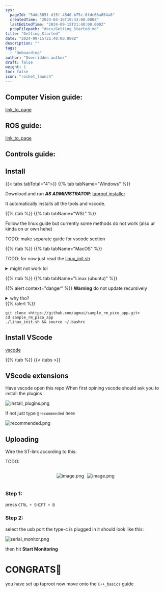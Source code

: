 ```yaml
---
sys:
  pageId: "54dc585f-d15f-45d0-b75c-8fdc66a854a8"
  createdTime: "2024-04-16T19:43:00.000Z"
  lastEditedTime: "2024-09-15T21:40:00.000Z"
  propFilepath: "docs/Getting_Started.md"
title: "Getting_Started"
date: "2024-09-15T21:40:00.000Z"
description: ""
tags:
  - "Onboarding"
author: "Overridden author"
draft: false
weight: 1
toc: false
icon: "rocket_launch"
---
```


## Computer Vision guide:

[link_to_page](86d45bc0-388b-4d26-8848-44f255f73d0e)

## ROS guide:

[link_to_page](3c76c1de-ec8f-46d6-8b0a-294005edc2d5)

## Controls guide:

## Install

{{< tabs tabTotal="4">}}
{{% tab tabName="Windows" %}}

Download and run _**AS ADMINISTRATOR**_: [taproot installer](https://github.com/Thornbots/TeachingFreshies/releases/tag/1.0)

It automatically installs all the tools and vscode.

{{% /tab %}}
{{% tab tabName="WSL" %}}

Follow the linux guide but currently some methods do not work (also ur kinda on ur own hehe)

TODO: make separate guide for vscode section

{{% /tab %}}
{{% tab tabName="MacOS" %}}

TODO: for now just read the [linux_init.sh](https://github.com/agmui/sample_rm_pico_app/blob/main/linux_init.sh)

<details>
<summary>might not work lol</summary>

`brew install libusb pkg-config`

Next install: [vscode](https://code.visualstudio.com/Download)

</details>

{{% /tab %}}
{{% tab tabName="Linux (ubuntu)" %}}

{{% alert context="danger" %}}
**Warning** do not update recursively
<details>
<summary>why tho?</summary>
There are some submodules that may go on for a while (like tinyusb) and I highly
recommend you don't need to get them.
If you want to see what submodules I update just look in `linux_init.sh`
</details>
{{% /alert %}}

```shell
git clone <https://github.com/agmui/sample_rm_pico_app.git>
cd sample_rm_pico_app
./linux_init.sh && source ~/.bashrc
```

## Install VScode

[vscode](https://code.visualstudio.com/Download)

{{% /tab %}}
{{< /tabs >}}

## VScode extensions

Have vscode open this repo
When first opining vscode should ask you to install the plugins

![install_plugins.png](https://prod-files-secure.s3.us-west-2.amazonaws.com/d518164a-d88e-44d1-a4ee-3adb3bd8bce0/89bd30f0-1825-4e77-867b-0a41ce370880/install_plugins.png?X-Amz-Algorithm=AWS4-HMAC-SHA256&X-Amz-Content-Sha256=UNSIGNED-PAYLOAD&X-Amz-Credential=ASIAZI2LB466TG3B74UH%2F20250404%2Fus-west-2%2Fs3%2Faws4_request&X-Amz-Date=20250404T100837Z&X-Amz-Expires=3600&X-Amz-Security-Token=IQoJb3JpZ2luX2VjEJr%2F%2F%2F%2F%2F%2F%2F%2F%2F%2FwEaCXVzLXdlc3QtMiJGMEQCIFwhykHO1jicnKp8Fvv1SQFKyk7bYSjST3pJsdnXrD4jAiAwBiWha7gVT1oW0PBW0hxr2fTisMrBJkTNou3PmbNYcir%2FAwgTEAAaDDYzNzQyMzE4MzgwNSIM%2BrgJbguQrYjTHG0vKtwDpM%2FFAZFe17%2BMj1E7pGBGnOJ%2FMv4vMfK9Ovfs%2BjVN3Cp8X9WfJ9xyMUZCKzTgk3pDsdQhspOOARJ1iWSYQnRlwWT%2BGNIiw%2BHIU2tnjcBWGnm18Yi7Xd7LU7n1VJXmsQiOt8GEZ9ec1LGiaig8wHU7xy0%2BIshnenQovFbMQ8etkN0GDyP4MuvagQ9onGAxlYEUV2NmqLSf9xrMCZxW43Dh2bA5fT4KxFGKHwgghOF9%2Fnt8To%2Faj6FGG1Wf5wDqsgn2RvgUCvdhB0MoQzmza1j6BHHVMXCpkrN%2BbxVbKYFmlIOe9%2FxCQXAKisOgS3cGla47ynt8HLIZH8xeQ4qWr1wFbHTgzGxn3yANAPysBiB6R6HAJLoEr7z4NpionAuwz%2BgXfV4XshSbhro%2BsuqJbOSztdpF5F6pqXN9JbNpotheYBJVBL3yU1TsYWHLZe5ljEpoFsWnmaLhzbhb7j4AaEfzNx7RcJle16W9vo8fNFzFoTR%2Fr30GVIBP0W%2Bfb%2FRQWUvMkLNdsMcLYp3ml76VpLCfx%2FDUG7CFwhfHNPkocHsCy0hb%2BaLfzs2dNBx5bFn19lQ02JjiayH9TEEwu1Cbo4Gk12%2BHtstqK4HvS7vNhkjmJKbs4QHjGbgHonWG4YMwh8q%2BvwY6pgGGHwEmh2HqBE3Ht9BKDcziJsQ4pq6TzF2fnQ14%2FnUfEMFJmfMJYlgEsL3ysR0tG1VxH%2FWAvotc%2Bt3SLO677wDimwybV%2BBDKJi8wbgRSQ55vIFWK9vOxREINCMcKLbz5xSIS%2Fp0X549GLGKcnEwJ6DoiMqR9f8Osm9yp0X5IJkxWtnIsExuKlbsVAV4%2F6FFJy1ftAswoOEDroct%2FQVhRPi0Kq4i7CeR&X-Amz-Signature=0f701816359f7d35d26f91eae4c57661e020f79f09a6c0ff7ee49885e9d7093a&X-Amz-SignedHeaders=host&x-id=GetObject)

If not just type `@recommended` here  

![recommended.png](https://prod-files-secure.s3.us-west-2.amazonaws.com/d518164a-d88e-44d1-a4ee-3adb3bd8bce0/61e661e9-5d85-4dfc-be0d-8d2097a5e793/recommended.png?X-Amz-Algorithm=AWS4-HMAC-SHA256&X-Amz-Content-Sha256=UNSIGNED-PAYLOAD&X-Amz-Credential=ASIAZI2LB466TG3B74UH%2F20250404%2Fus-west-2%2Fs3%2Faws4_request&X-Amz-Date=20250404T100837Z&X-Amz-Expires=3600&X-Amz-Security-Token=IQoJb3JpZ2luX2VjEJr%2F%2F%2F%2F%2F%2F%2F%2F%2F%2FwEaCXVzLXdlc3QtMiJGMEQCIFwhykHO1jicnKp8Fvv1SQFKyk7bYSjST3pJsdnXrD4jAiAwBiWha7gVT1oW0PBW0hxr2fTisMrBJkTNou3PmbNYcir%2FAwgTEAAaDDYzNzQyMzE4MzgwNSIM%2BrgJbguQrYjTHG0vKtwDpM%2FFAZFe17%2BMj1E7pGBGnOJ%2FMv4vMfK9Ovfs%2BjVN3Cp8X9WfJ9xyMUZCKzTgk3pDsdQhspOOARJ1iWSYQnRlwWT%2BGNIiw%2BHIU2tnjcBWGnm18Yi7Xd7LU7n1VJXmsQiOt8GEZ9ec1LGiaig8wHU7xy0%2BIshnenQovFbMQ8etkN0GDyP4MuvagQ9onGAxlYEUV2NmqLSf9xrMCZxW43Dh2bA5fT4KxFGKHwgghOF9%2Fnt8To%2Faj6FGG1Wf5wDqsgn2RvgUCvdhB0MoQzmza1j6BHHVMXCpkrN%2BbxVbKYFmlIOe9%2FxCQXAKisOgS3cGla47ynt8HLIZH8xeQ4qWr1wFbHTgzGxn3yANAPysBiB6R6HAJLoEr7z4NpionAuwz%2BgXfV4XshSbhro%2BsuqJbOSztdpF5F6pqXN9JbNpotheYBJVBL3yU1TsYWHLZe5ljEpoFsWnmaLhzbhb7j4AaEfzNx7RcJle16W9vo8fNFzFoTR%2Fr30GVIBP0W%2Bfb%2FRQWUvMkLNdsMcLYp3ml76VpLCfx%2FDUG7CFwhfHNPkocHsCy0hb%2BaLfzs2dNBx5bFn19lQ02JjiayH9TEEwu1Cbo4Gk12%2BHtstqK4HvS7vNhkjmJKbs4QHjGbgHonWG4YMwh8q%2BvwY6pgGGHwEmh2HqBE3Ht9BKDcziJsQ4pq6TzF2fnQ14%2FnUfEMFJmfMJYlgEsL3ysR0tG1VxH%2FWAvotc%2Bt3SLO677wDimwybV%2BBDKJi8wbgRSQ55vIFWK9vOxREINCMcKLbz5xSIS%2Fp0X549GLGKcnEwJ6DoiMqR9f8Osm9yp0X5IJkxWtnIsExuKlbsVAV4%2F6FFJy1ftAswoOEDroct%2FQVhRPi0Kq4i7CeR&X-Amz-Signature=671c168d498df07e6336026d7b7fbe955bf9626d04ff8302efc7c112a9df5846&X-Amz-SignedHeaders=host&x-id=GetObject)

## Uploading

Wire the ST-link according to this:

TODO:

<div style="display: flex;flex-direction: row; column-gap:10px; max-width: 630px;justify-content: center;">
<div>

![image.png](https://prod-files-secure.s3.us-west-2.amazonaws.com/d518164a-d88e-44d1-a4ee-3adb3bd8bce0/210ecb78-1116-4d7b-b9b7-2292f66fa2c2/image.png?X-Amz-Algorithm=AWS4-HMAC-SHA256&X-Amz-Content-Sha256=UNSIGNED-PAYLOAD&X-Amz-Credential=ASIAZI2LB466STRVJUVS%2F20250404%2Fus-west-2%2Fs3%2Faws4_request&X-Amz-Date=20250404T100841Z&X-Amz-Expires=3600&X-Amz-Security-Token=IQoJb3JpZ2luX2VjEJr%2F%2F%2F%2F%2F%2F%2F%2F%2F%2FwEaCXVzLXdlc3QtMiJHMEUCIQCvAgNUkY3NnKksN%2F%2Fprd1uZZUg3RU3oWgmK42cvAz66AIgZcHYzFKU6rP2xt1addPluUNqofgPCVayXEcqHLXhURMq%2FwMIEhAAGgw2Mzc0MjMxODM4MDUiDIZ1Xu8er%2F7xRAZ4wircA77L62wI3qpNxvKHFxqSCy3az4vdOzIgcKjPJ5Ln2biMLSUp646dfHG5ImjfgVjqqa4z%2BnWYl8P1oYBMd1elPU2TS2%2FYJsLgQYJg%2B3yiTcLtXCno9Kydh8uRs10f9CKL2ulPhz%2BmdmK%2Fv%2FTzxwZFLvEVIFEbYqwBgTUx0Jynzf3J5RZ7Qgim9Sv6VRoOODuqSv54f4WQ3JfpsuEh1Wjzn0NZXD6fI2JCnHr6q5ZKXypQqScjLJBwC7wc99HwIFHh0K6j07v371TaFbEFN6UUxZ%2FbIVoIgRVZV3yH4%2BhczVqcN2yhCax9%2BPKtY41dOrERbH9UndLEhS1MaYsv2q8V9D8QE3j8fTX2LSMYImN6gV1iwSj56ZGQmDG4ApydfWw%2BvGjihhbuiQpQ1l2ClQprfSD3TYc7OjtpLx%2F6GCQVp8caPBBE5xLPZ8iYDXH0%2BmFUdcZ5OWD46aG4Xh7n6m8UUmPaYdUOpQnv0nvWJLMZWvLlPGOLqeiMnj1PZ3adnqPGSNjbDWKG%2BJUdykhr0LEyLbiTnwWJq62KMPIPy79A5tYTflfdgxb%2BrWCgfkEIhi8hdnA0mC2cjUrwBCBKI37fS1%2BNDpTwdKmCfZscpeVxNDHBBO9%2BLLKDVvtkzClLMMnJvr8GOqUBM3Q3EAD4bNAAcFLRIkik5AxoIyuK3EQhWwRfqR4zIP4EwZnWEkIhnLqYie%2FnfE8PH5sVOqhGjd%2F%2FSiaV75YHpZZRjYxaOzTGRmLvo2XSJOYQO%2B2neVkyWN9s9gF8IfOFTfpOaYOjGaAHRbnR9Spk0dvDXwwHZFLjt1%2BGGG36yprXTlWl84MY1P9OPXQyzEQJDaB6nkQY60UNEyoA0e%2BVWXDZ1GD9&X-Amz-Signature=537203d496e24974e1da4a395670f3f159e4f688eaa22191295fbac2f5708e04&X-Amz-SignedHeaders=host&x-id=GetObject)

</div>
<div>

![image.png](https://prod-files-secure.s3.us-west-2.amazonaws.com/d518164a-d88e-44d1-a4ee-3adb3bd8bce0/33a0fd0f-8ca6-4a86-8e09-26e95ded1fff/image.png?X-Amz-Algorithm=AWS4-HMAC-SHA256&X-Amz-Content-Sha256=UNSIGNED-PAYLOAD&X-Amz-Credential=ASIAZI2LB466S2F5WQ6E%2F20250404%2Fus-west-2%2Fs3%2Faws4_request&X-Amz-Date=20250404T100842Z&X-Amz-Expires=3600&X-Amz-Security-Token=IQoJb3JpZ2luX2VjEJr%2F%2F%2F%2F%2F%2F%2F%2F%2F%2FwEaCXVzLXdlc3QtMiJIMEYCIQCSGYZsvdU69S6H6HBPAhA%2FxekjjC7tb8hlq5ux7vBX9AIhAPOos9sodX2jNNrO5V41iBhNHP1G1PUuYDg43cR%2F%2B7R%2BKv8DCBIQABoMNjM3NDIzMTgzODA1IgykxE4LmuoAhElE6VYq3APHh3H4v3b8OrCE5Y2SJtvddK6loQ5Ym8d8sXTQku9n0LuTLU3oDbmb4pY9EF6Ub0JwMSCZLi6A8bmW81htlRDGUtJc4ukihF9b16%2FI2z7M1aOHRFg9GvtAdyuZ4C2az47ayKmKmT1V6%2Bnhcpe06aXoPeAplp5AeUKpbVnINMjERF6ZxWlDFNIyCkGOG%2B%2B2FVTR6NhbOS%2BaBGCNzXcZGxvnu1a2zpSsskpPUqZeZTW7ZhRVgzTLQU7EeihpJVOGrzYONeXbJSYFZdAeODImx4sxaX8gtT%2FC8O%2BJlMN%2FhRs5Kyfxmf5N7nhYPZFKMA%2BHc3HruwzkfModT0ifyHGtVYZhenEFLB238CoflTGm0mpMmdAYlql0IkloLmZtkrLcEPKmBhw95KzE6UOYppMi8XDWA8rZqQhEBh3n8LJca2H6mtoNWWTLdNoi3vYaqTjwz2C7cwWLilJqWloT0F10KYF24qbaJUGw3LV076117XCPK%2FG2vgLfD1qBeEqdAnqMV6ilKvcREgZx1fQTtFA6X0DiGr1HRvClNNQkBD72zjDB1MYMB2owRTgjnvk4HN5pCaKsnd2TdARUvZmW%2BBtfNSaHgnvBCGwemwLk6g%2FLzVGRDYbQXo6vHjuzBlc%2FfzCKyb6%2FBjqkAYULgSzrYh5vzwnVidmVie2Hx2B7V7AiyoObw8m1wSwGFesTlRrMlYWH2%2BHcZX51UF62qjF9nHyR3GwuimK%2Bvke%2B1vzgSc5qEAZfS%2FeoPmVu5q1yTuWUyFDHgP5qwXgj0xO9gFP5eDO7Sm0JHJS0eo%2BQFn0BWMj7xXzIA8tybyadkUmynuwl26gn9e8%2FuBQw4UURCX6ti86N%2B%2BoIuPKtKkB118nr&X-Amz-Signature=8895725a4fabe3d926dd81ec0b8c21262f38fa7db3560267795078287e3785cf&X-Amz-SignedHeaders=host&x-id=GetObject)

</div>
</div>

### Step 1:

press `CTRL + SHIFT + B`

### Step 2:

select the usb port the type-c is plugged in it should look like this:

![serial_monitor.png](https://prod-files-secure.s3.us-west-2.amazonaws.com/d518164a-d88e-44d1-a4ee-3adb3bd8bce0/f03f4774-05d4-4393-b6a0-d5efb6d315ab/serial_monitor.png?X-Amz-Algorithm=AWS4-HMAC-SHA256&X-Amz-Content-Sha256=UNSIGNED-PAYLOAD&X-Amz-Credential=ASIAZI2LB466TG3B74UH%2F20250404%2Fus-west-2%2Fs3%2Faws4_request&X-Amz-Date=20250404T100837Z&X-Amz-Expires=3600&X-Amz-Security-Token=IQoJb3JpZ2luX2VjEJr%2F%2F%2F%2F%2F%2F%2F%2F%2F%2FwEaCXVzLXdlc3QtMiJGMEQCIFwhykHO1jicnKp8Fvv1SQFKyk7bYSjST3pJsdnXrD4jAiAwBiWha7gVT1oW0PBW0hxr2fTisMrBJkTNou3PmbNYcir%2FAwgTEAAaDDYzNzQyMzE4MzgwNSIM%2BrgJbguQrYjTHG0vKtwDpM%2FFAZFe17%2BMj1E7pGBGnOJ%2FMv4vMfK9Ovfs%2BjVN3Cp8X9WfJ9xyMUZCKzTgk3pDsdQhspOOARJ1iWSYQnRlwWT%2BGNIiw%2BHIU2tnjcBWGnm18Yi7Xd7LU7n1VJXmsQiOt8GEZ9ec1LGiaig8wHU7xy0%2BIshnenQovFbMQ8etkN0GDyP4MuvagQ9onGAxlYEUV2NmqLSf9xrMCZxW43Dh2bA5fT4KxFGKHwgghOF9%2Fnt8To%2Faj6FGG1Wf5wDqsgn2RvgUCvdhB0MoQzmza1j6BHHVMXCpkrN%2BbxVbKYFmlIOe9%2FxCQXAKisOgS3cGla47ynt8HLIZH8xeQ4qWr1wFbHTgzGxn3yANAPysBiB6R6HAJLoEr7z4NpionAuwz%2BgXfV4XshSbhro%2BsuqJbOSztdpF5F6pqXN9JbNpotheYBJVBL3yU1TsYWHLZe5ljEpoFsWnmaLhzbhb7j4AaEfzNx7RcJle16W9vo8fNFzFoTR%2Fr30GVIBP0W%2Bfb%2FRQWUvMkLNdsMcLYp3ml76VpLCfx%2FDUG7CFwhfHNPkocHsCy0hb%2BaLfzs2dNBx5bFn19lQ02JjiayH9TEEwu1Cbo4Gk12%2BHtstqK4HvS7vNhkjmJKbs4QHjGbgHonWG4YMwh8q%2BvwY6pgGGHwEmh2HqBE3Ht9BKDcziJsQ4pq6TzF2fnQ14%2FnUfEMFJmfMJYlgEsL3ysR0tG1VxH%2FWAvotc%2Bt3SLO677wDimwybV%2BBDKJi8wbgRSQ55vIFWK9vOxREINCMcKLbz5xSIS%2Fp0X549GLGKcnEwJ6DoiMqR9f8Osm9yp0X5IJkxWtnIsExuKlbsVAV4%2F6FFJy1ftAswoOEDroct%2FQVhRPi0Kq4i7CeR&X-Amz-Signature=9ae35c57255c67ffcbee46044c0bfa0738fcc98a968bfeedb1597dfcc9919373&X-Amz-SignedHeaders=host&x-id=GetObject)

then hit **Start Monitoring**

# CONGRATS🎉

you have set up taproot now move onto the `C++_basics` guide
